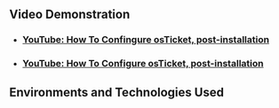 
<h2>Video Demonstration</h2>

- ### [YouTube: How To Confingure osTicket, post-installation](https://www.youtube.com)
- ### [YouTube: How To Configure osTicket, post-installation](https://www.youtube.com)

<h2>Environments and Technologies Used</h2>
